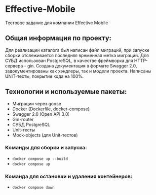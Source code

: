 # Effective-Mobile
Тестовое задание для компании Effective Mobile

## Общая информация по проекту:

Для реализации каталога был написан файл миграций, при запуске сборки отслеживается последняя временная метка миграций. Для СУБД использован PostgreSQL, в качестве фреймворка для HTTP-сервера - gin. Создана документация в формате Swagger 2.0, задокументированы как хэндлеры, так и модели проекта. Написаны UNIT-тесты, покрытие кода на 100%.

## Технологии и используемые пакеты:

- Миграции через goose
- Docker (Dockerfile, docker-compose)
- Swagger 2.0 (Open API 3.0)
- Gin-router
- СУБД PostgreSQL
- Unit-тесты
- Mock-objects (для Unit-тестов)

### Команды для сборки и запуска:

- ```docker compose up --build```
- ```docker compose up```

### Команда для остановки и удаления контейнеров:

- ```docker compose down```







